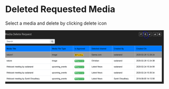 # Deleted Requested Media

Select a media and delete by clicking delete icon

![](../.gitbook/assets/image%20%2836%29.png)



